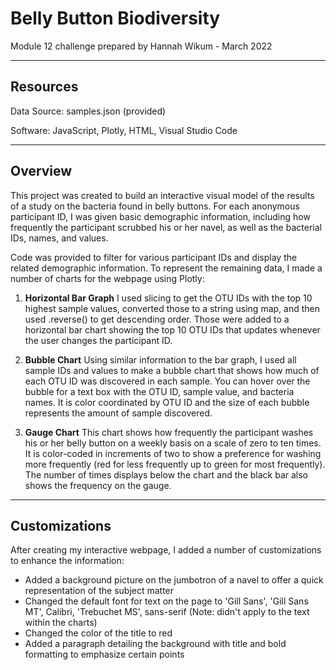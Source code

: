 # Belly Button Biodiversity
Module 12 challenge prepared by Hannah Wikum - March 2022
___
## Resources
Data Source: samples.json (provided)

Software: JavaScript, Plotly, HTML, Visual Studio Code
___
## Overview
This project was created to build an interactive visual model of the results of a study on the bacteria found in belly buttons. For each anonymous participant ID, I was given basic demographic information, including how frequently the participant scrubbed his or her navel, as well as the bacterial IDs, names, and values.

Code was provided to filter for various participant IDs and display the related demographic information. To represent the remaining data, I made a number of charts for the webpage using Plotly:

 1. **Horizontal Bar Graph**
 I used slicing to get the OTU IDs with the top 10 highest sample values, converted those to a string using map, and then used .reverse() to get descending order. Those were added to a horizontal bar chart showing the top 10 OTU IDs that updates whenever the user changes the participant ID.
 
 2. **Bubble Chart**
 Using similar information to the bar graph, I used all sample IDs and values to make a bubble chart that shows how much of each OTU ID was discovered in each sample. You can hover over the bubble for a text box with the OTU ID, sample value, and bacteria names. It is color coordinated by OTU ID and the size of each bubble represents the amount of sample discovered.
 
 3. **Gauge Chart**
 This chart shows how frequently the participant washes his or her belly button on a weekly basis on a scale of zero to ten times. It is color-coded in increments of two to show a preference for washing more frequently (red for less frequently up to green for most frequently). The number of times displays below the chart and the black bar also shows the frequency on the gauge.
___
## Customizations
After creating my interactive webpage, I added a number of customizations to enhance the information:
 
 * Added a background picture on the jumbotron of a navel to offer a quick representation of the subject matter
 * Changed the default font for text on the page to 'Gill Sans', 'Gill Sans MT', Calibri, 'Trebuchet MS', sans-serif (Note: didn't apply to the text within the charts)
 * Changed the color of the title to red
 * Added a paragraph detailing the background with title and bold formatting to emphasize certain points
